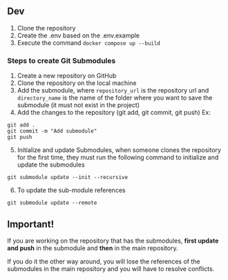 ## Dev

1. Clone the repository
2. Create the .env based on the .env.example
3. Execute the command `docker compose up --build`

### Steps to create Git Submodules

1. Create a new repository on GitHub
2. Clone the repository on the local machine
3. Add the submodule, where `repository_url` is the repository url and `directory_name` is the name of the folder where you want to save the submodule (it must not exist in the project)
4. Add the changes to the repository (git add, git commit, git push)
   Ex:

```
git add .
git commit -m "Add submodule"
git push
```

5. Initialize and update Submodules, when someone clones the repository for the first time, they must run the following command to initialize and update the submodules

```
git submodule update --init --recursive
```

6. To update the sub-module references

```
git submodule update --remote
```

## Important!

If you are working on the repository that has the submodules, **first update and push** in the submodule and **then** in the main repository.

If you do it the other way around, you will lose the references of the submodules in the main repository and you will have to resolve conflicts.
